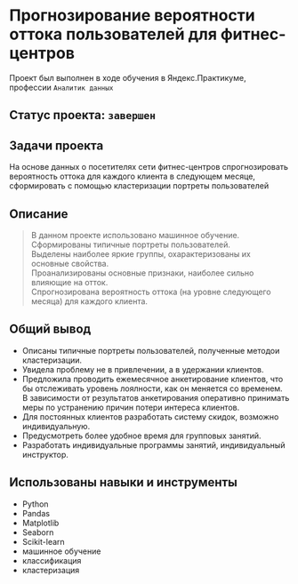 # Прогнозирование вероятности оттока пользователей для фитнес-центров
Проект был выполнен в ходе обучения в Яндекс.Практикуме, профессии `Аналитик данных`
## Статус проекта: `завершен`
##  Задачи проекта
На основе данных о посетителях сети фитнес-центров спрогнозировать вероятность оттока для каждого клиента в следующем месяце, сформировать с помощью кластеризации портреты пользователей 
## Описание 
> В данном проекте использовано машинное обучение.        
> Cформированы типичные портреты пользователей.    
> Выделены наиболее яркие группы, охарактеризованы их основные свойства.   
> Проанализированы основные признаки, наиболее сильно влияющие на отток.   
> Спрогнозирована вероятность оттока (на уровне следующего месяца) для каждого клиента.
## Общий вывод
*  Описаны типичные портреты пользователей, полученные методои кластеризации.
*  Увидела проблему не в привлечении, а в удержании клиентов.
*  Предложила проводить ежемесячное анкетирование клиентов, что бы отслеживать уровень лоялности, как он меняется со временем. В зависимости от результатов анкетирования оперативно принимать меры по устранению причин потери интереса клиентов.    
*  Для постоянных клиентов разработать систему скидок, возможно индивидуальную.
*  Предусмотреть более удобное время для групповых занятий.
*  Разработать индивидуальные программы занятий, индивидуальный инструктор.

##  Использованы навыки и инструменты
* Python
* Pandas
* Matplotlib
* Seaborn
* Scikit-learn
* машинное обучение
* классификация
* кластеризация
